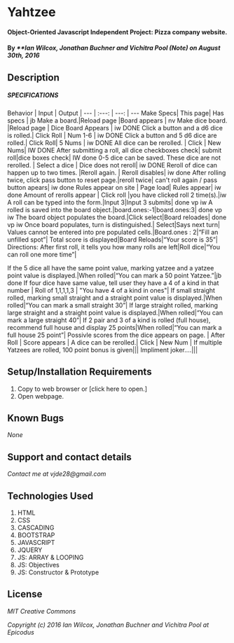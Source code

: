 # Yahtzee

#### Object-Oriented Javascript Independent Project: Pizza company website.

#### By _**Ian Wilcox, Jonathan Buchner and Vichitra Pool (Note) on August 30th, 2016_

## Description

##### SPECIFICATIONS

Behavior | Input | Output |
--- | :---: | ---: | ---
Make Specs| This page| Has specs | jb
Make a board.|Reload page |Board appears | nv
Make dice board. |Reload page | Dice Board Appears | iw DONE
Click a button and a d6 dice is rolled.| Click Roll | Num 1-6 | iw DONE
Click a button and 5 d6 dice are rolled.| Click Roll|  5 Nums | iw DONE
All dice can be rerolled. | Click | New Nums| IW DONE
After submitting a roll, all dice checkboxes check| submit roll|dice boxes check| IW done
0-5 dice can be saved.  These dice are not rerolled. | Select a dice | Dice does not reroll| iw DONE
Reroll of dice can happen up to two times. |Reroll again. |  Reroll disables| iw done
After rolling twice, click pass button to reset page.|reroll twice| can't roll again / pass button apears| iw done
Rules appear on site | Page load| Rules appear| iw done
Amount of rerolls appear | Click roll |you have clicked roll 2 time(s).|iw
A roll can be typed into the form.|Input 3|Input 3 submits| done vp iw
A rolled is saved into the board object.|board.ones:-1|board.ones:3| done vp iw
The board object populates the board.|Click select|Board reloades| done vp iw
Once board populates, turn is distinguished.| Select|Says next turn| 
Values cannot be entered into pre populated cells.|Board.ones : 2|“Fill an unfilled spot”|
Total score is displayed|Board Reloads|“Your score is 35”|
Directions: After first roll, it tells you how many rolls are left|Roll dice|“You can roll one more time”|

If the 5 dice all have the same point value, marking yatzee and a yatzee point value is displayed.|When rolled|“You can mark a 50 point Yatzee.”|jb done
If four dice have same value, tell user they have a 4 of a kind in that number | Roll of 1,1,1,1,3 | "You have 4 of a kind in ones"|
If small straight rolled, marking small straight and a straight point value is displayed.|When rolled|“You can mark a small straight 30”|
If large straight rolled, marking large straight and a straight point value is displayed.|When rolled|“You can mark a large straight 40”|
If 2 pair and 3 of a kind is rolled (full house), recommend full house and display 25 points|When rolled|“You can mark a full house 25 point”|
Possivle scores from the dice appears on page. | After Roll | Score appears |
A dice can be rerolled.| Click | New Num |
If multiple Yatzees are rolled, 100 point bonus is given|||
Impliment joker....|||


## Setup/Installation Requirements
1. Copy to web browser or [click here to open.]
2. Open  webpage.

## Known Bugs
_None_

## Support and contact details
_Contact me at vjde28@gmail.com_

## Technologies Used

1. HTML
2. CSS
3. CASCADING
4. BOOTSTRAP
5. JAVASCRIPT
6. JQUERY
7. JS: ARRAY & LOOPING
8. JS: Objectives
9. JS: Constructor & Prototype

## License

_*MIT Creative Commons*_

_Copyright (c) 2016 Ian Wilcox, Jonathan Buchner and Vichitra Pool at Epicodus_
